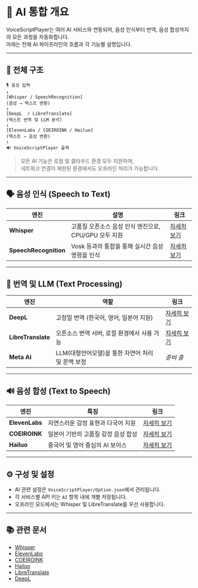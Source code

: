 # 🤖 AI 통합 개요

VoiceScriptPlayer는 여러 AI 서비스와 연동되어, 음성 인식부터 번역, 음성 합성까지의 모든 과정을 자동화합니다.  
아래는 전체 AI 파이프라인의 흐름과 각 기능별 설명입니다.

---

## 🧩 전체 구조

```
🎙️ 음성 입력
↓
[Whisper / SpeechRecognition]
(음성 → 텍스트 변환)
↓
[DeepL  / LibreTranslate]
(텍스트 번역 및 LLM 분석)
↓
[ElevenLabs / COEIROINK / Hailuo]
(텍스트 → 음성 변환)
↓
🔊 VoiceScriptPlayer 출력
```

> 모든 AI 기능은 로컬 및 클라우드 환경 모두 지원하며,  
> 네트워크 연결이 제한된 환경에서도 오프라인 처리가 가능합니다.

---

## 🗣️ 음성 인식 (Speech to Text)

| 엔진 | 설명 | 링크 |
|------|------|------|
| **Whisper** | 고품질 오픈소스 음성 인식 엔진으로, CPU/GPU 모두 지원 | [자세히 보기](whisper.md) |
| **SpeechRecognition** | Vosk 등과의 통합을 통해 실시간 음성 명령을 인식 | [자세히 보기](speechRecognition.md) |

---

## 🧠 번역 및 LLM (Text Processing)

| 엔진 | 역할 | 링크 |
|------|------|------|
| **DeepL** | 고정밀 번역 (한국어, 영어, 일본어 지원) | [자세히 보기](deepl.md) |
| **LibreTranslate** | 오픈소스 번역 서버, 로컬 환경에서 사용 가능 | [자세히 보기](libretranslate.md) |
| **Meta AI** | LLM(대형언어모델)을 통한 자연어 처리 및 문맥 보정 | *준비 중* |

---

## 🔊 음성 합성 (Text to Speech)

| 엔진 | 특징 | 링크 |
|------|------|------|
| **ElevenLabs** | 자연스러운 감정 표현과 다국어 지원 | [자세히 보기](elevenlabs.md) |
| **COEIROINK** | 일본어 기반의 고품질 감정 음성 합성 | [자세히 보기](coeiroink.md) |
| **Hailuo** | 중국어 및 영어 중심의 AI 보이스 | [자세히 보기](hailuo.md) |

---

## ⚙️ 구성 및 설정

- AI 관련 설정은 `VoiceScriptPlayer/Option.json`에서 관리됩니다.  
- 각 서비스별 API 키는 `AI` 항목 내에 개별 저장됩니다.
- 오프라인 모드에서는 Whisper 및 LibreTranslate를 우선 사용합니다.

---

## 📚 관련 문서

- [Whisper](whisper.md)
- [ElevenLabs](elevenlabs.md)
- [COEIROINK](coeiroink.md)
- [Hailuo](hailuo.md)
- [LibreTranslate](libretranslate.md)
- [DeepL](deepl.md)
